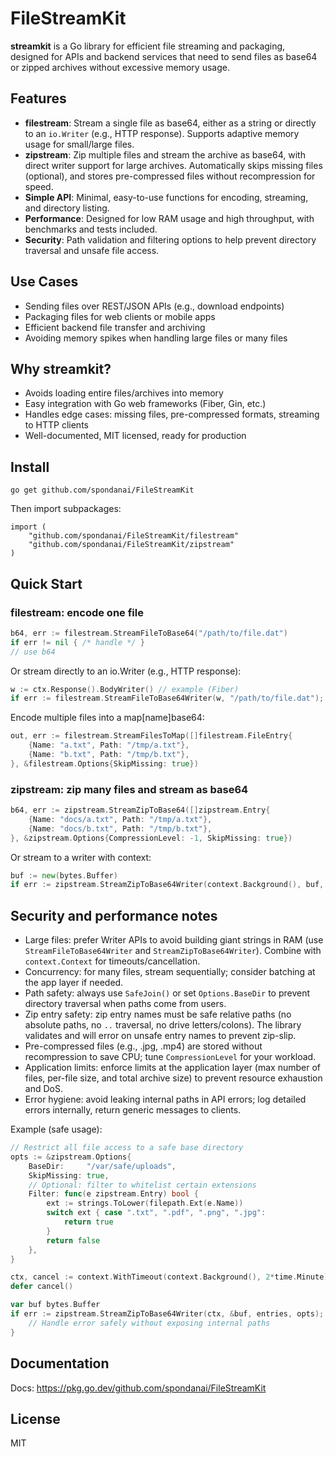# FileStreamKit

**streamkit** is a Go library for efficient file streaming and packaging, designed for APIs and backend services that need to send files as base64 or zipped archives without excessive memory usage.

## Features

- **filestream**: Stream a single file as base64, either as a string or directly to an `io.Writer` (e.g., HTTP response). Supports adaptive memory usage for small/large files.
- **zipstream**: Zip multiple files and stream the archive as base64, with direct writer support for large archives. Automatically skips missing files (optional), and stores pre-compressed files without recompression for speed.
- **Simple API**: Minimal, easy-to-use functions for encoding, streaming, and directory listing.
- **Performance**: Designed for low RAM usage and high throughput, with benchmarks and tests included.
- **Security**: Path validation and filtering options to help prevent directory traversal and unsafe file access.

## Use Cases

- Sending files over REST/JSON APIs (e.g., download endpoints)
- Packaging files for web clients or mobile apps
- Efficient backend file transfer and archiving
- Avoiding memory spikes when handling large files or many files

## Why streamkit?

- Avoids loading entire files/archives into memory
- Easy integration with Go web frameworks (Fiber, Gin, etc.)
- Handles edge cases: missing files, pre-compressed formats, streaming to HTTP clients
- Well-documented, MIT licensed, ready for production

## Install

```
go get github.com/spondanai/FileStreamKit
```

Then import subpackages:

```
import (
    "github.com/spondanai/FileStreamKit/filestream"
    "github.com/spondanai/FileStreamKit/zipstream"
)
```

## Quick Start

### filestream: encode one file

```go
b64, err := filestream.StreamFileToBase64("/path/to/file.dat")
if err != nil { /* handle */ }
// use b64
```

Or stream directly to an io.Writer (e.g., HTTP response):

```go
w := ctx.Response().BodyWriter() // example (Fiber)
if err := filestream.StreamFileToBase64Writer(w, "/path/to/file.dat"); err != nil { /* handle */ }
```

Encode multiple files into a map[name]base64:

```go
out, err := filestream.StreamFilesToMap([]filestream.FileEntry{
    {Name: "a.txt", Path: "/tmp/a.txt"},
    {Name: "b.txt", Path: "/tmp/b.txt"},
}, &filestream.Options{SkipMissing: true})
```

### zipstream: zip many files and stream as base64

```go
b64, err := zipstream.StreamZipToBase64([]zipstream.Entry{
    {Name: "docs/a.txt", Path: "/tmp/a.txt"},
    {Name: "docs/b.txt", Path: "/tmp/b.txt"},
}, &zipstream.Options{CompressionLevel: -1, SkipMissing: true})
```

Or stream to a writer with context:

```go
buf := new(bytes.Buffer)
if err := zipstream.StreamZipToBase64Writer(context.Background(), buf, entries, &zipstream.Options{}); err != nil { /* handle */ }
```

## Security and performance notes

- Large files: prefer Writer APIs to avoid building giant strings in RAM (use `StreamFileToBase64Writer` and `StreamZipToBase64Writer`). Combine with `context.Context` for timeouts/cancellation.
- Concurrency: for many files, stream sequentially; consider batching at the app layer if needed.
- Path safety: always use `SafeJoin()` or set `Options.BaseDir` to prevent directory traversal when paths come from users.
- Zip entry safety: zip entry names must be safe relative paths (no absolute paths, no `..` traversal, no drive letters/colons). The library validates and will error on unsafe entry names to prevent zip-slip.
- Pre-compressed files (e.g., .jpg, .mp4) are stored without recompression to save CPU; tune `CompressionLevel` for your workload.
- Application limits: enforce limits at the application layer (max number of files, per-file size, and total archive size) to prevent resource exhaustion and DoS.
- Error hygiene: avoid leaking internal paths in API errors; log detailed errors internally, return generic messages to clients.

Example (safe usage):

```go
// Restrict all file access to a safe base directory
opts := &zipstream.Options{
    BaseDir:     "/var/safe/uploads",
    SkipMissing: true,
    // Optional: filter to whitelist certain extensions
    Filter: func(e zipstream.Entry) bool {
        ext := strings.ToLower(filepath.Ext(e.Name))
        switch ext { case ".txt", ".pdf", ".png", ".jpg":
            return true
        }
        return false
    },
}

ctx, cancel := context.WithTimeout(context.Background(), 2*time.Minute)
defer cancel()

var buf bytes.Buffer
if err := zipstream.StreamZipToBase64Writer(ctx, &buf, entries, opts); err != nil {
    // Handle error safely without exposing internal paths
}
```

## Documentation

Docs: https://pkg.go.dev/github.com/spondanai/FileStreamKit

## License

MIT